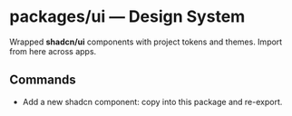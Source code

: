 # packages/ui — Design System

Wrapped **shadcn/ui** components with project tokens and themes. Import from here across apps.

## Commands
- Add a new shadcn component: copy into this package and re-export.
